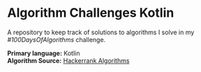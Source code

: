 # Algorithm Challenges Kotlin
A repository to keep track of solutions to algorithms
I solve in my *#100DaysOfAlgorithms* challenge.  
  
**Primary language:** Kotlin  
**Algorithm Source:** 
[Hackerrank Algorithms](https://www.hackerrank.com/domains/algorithms) 